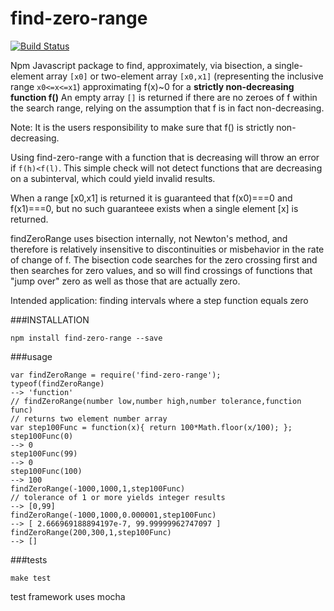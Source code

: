 find-zero-range
=======
[![Build Status](https://travis-ci.org/DrPaulBrewer/find-zero-range.svg?branch=master)](https://travis-ci.org/DrPaulBrewer/find-zero-range)

Npm Javascript package to find, approximately, via bisection, a single-element array `[x0]` or two-element array `[x0,x1]` (representing
the inclusive range `x0<=x<=x1`) approximating f(x)~0 for a **strictly non-decreasing function f()**  An empty array `[]` is returned if there are no zeroes of f within the search
range, relying on the assumption that f is in fact non-decreasing.  

Note:  It is the users responsibility to make sure that f() is strictly non-decreasing. 

Using find-zero-range with a function that is decreasing will throw an error if `f(h)<f(l)`.  This simple check will not detect functions that are decreasing on a subinterval, which could yield invalid results.

When a range [x0,x1] is returned it is guaranteed that f(x0)===0 and f(x1)===0, but no such guaranteee exists when a single element [x] is returned.

findZeroRange uses bisection internally, not Newton's method, and therefore is relatively insensitive to discontinuities or misbehavior in the rate of change of f.
The bisection code searches for the zero crossing first and then searches for zero values, and so will find crossings of functions that "jump over" zero as well as those that are actually zero.


Intended application: finding intervals where a step function equals zero

###INSTALLATION

    npm install find-zero-range --save

###usage

    var findZeroRange = require('find-zero-range');
    typeof(findZeroRange)
    --> 'function'
    // findZeroRange(number low,number high,number tolerance,function func) 
    // returns two element number array
    var step100Func = function(x){ return 100*Math.floor(x/100); };
    step100Func(0)
    --> 0
    step100Func(99)
    --> 0
    step100Func(100)
    --> 100
    findZeroRange(-1000,1000,1,step100Func) 
    // tolerance of 1 or more yields integer results
    --> [0,99]
    findZeroRange(-1000,1000,0.000001,step100Func)
    --> [ 2.666969188894197e-7, 99.99999962747097 ]
    findZeroRange(200,300,1,step100Func)
    --> []

###tests

    make test

test framework uses mocha




